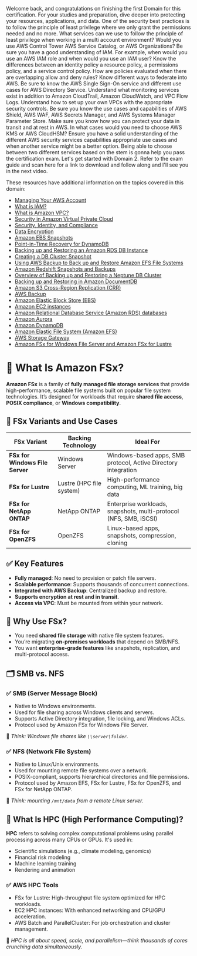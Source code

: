 Welcome back, and congratulations on finishing the first Domain for this certification. For your studies and preparation, dive deeper into protecting your resources, applications, and data. One of the security best practices is to follow the principle of least privilege where we only grant the permissions needed and no more. What services can we use to follow the principle of least privilege when working in a multi account environment? Would you use AWS Control Tower AWS Service Catalog, or AWS Organizations? Be sure you have a good understanding of IAM. For example, when would you use an AWS IAM role and when would you use an IAM user? Know the differences between an identity policy a resource policy, a permissions policy, and a service control policy. How are policies evaluated when there are overlapping allow and deny rules? Know different ways to federate into AWS. Be sure to know the AWS Single Sign-On service and different use cases for AWS Directory Service. Understand what monitoring services exist in addition to Amazon CloudTrail, Amazon CloudWatch, and VPC Flow Logs. Understand how to set up your own VPCs with the appropriate security controls. Be sure you know the use cases and capabilities of AWS Shield, AWS WAF, AWS Secrets Manager, and AWS Systems Manager Parameter Store. Make sure you know how you can protect your data in transit and at rest in AWS. In what cases would you need to choose AWS KMS or AWS CloudHSM? Ensure you have a solid understanding of the different AWS security services capabilities appropriate use cases and when another service might be a better option. Being able to choose between two different services based on the stem is gonna help you pass the certification exam. Let's get started with Domain 2. Refer to the exam guide and scan here for a link to download and follow along and I'll see you in the next video.

These resources have additional information on the topics covered in this domain:

- [Managing Your AWS Account](https://docs.aws.amazon.com/accounts/latest/reference/managing-accounts.html)
- [What is IAM?](https://docs.aws.amazon.com/IAM/latest/UserGuide/introduction.html)
- [What is Amazon VPC?](https://docs.aws.amazon.com/vpc/latest/userguide/what-is-amazon-vpc.html)
- [Security in Amazon Virtual Private Cloud](https://docs.aws.amazon.com/vpc/latest/userguide/security.html)
- [Security, Identity, and Compliance](https://docs.aws.amazon.com/whitepapers/latest/aws-overview/security-services.html)
- [Data Encryption](https://docs.aws.amazon.com/whitepapers/latest/introduction-aws-security/data-encryption.html)
- [Amazon EBS Snapshots](https://docs.aws.amazon.com/AWSEC2/latest/UserGuide/EBSSnapshots.html)
- [Point-in-Time Recovery for DynamoDB](https://docs.aws.amazon.com/amazondynamodb/latest/developerguide/PointInTimeRecovery.html)
- [Backing up and Restoring an Amazon RDS DB Instance](https://docs.aws.amazon.com/AmazonRDS/latest/UserGuide/CHAP_CommonTasks.BackupRestore.html)
- [Creating a DB Cluster Snapshot](https://docs.aws.amazon.com/AmazonRDS/latest/AuroraUserGuide/USER_CreateSnapshotCluster.html)
- [Using AWS Backup to Back up and Restore Amazon EFS File Systems](https://docs.aws.amazon.com/efs/latest/ug/awsbackup.html)
- [Amazon Redshift Snapshots and Backups](https://docs.aws.amazon.com/redshift/latest/mgmt/working-with-snapshots.html)
- [Overview of Backing up and Restoring a Neptune DB Cluster](https://docs.aws.amazon.com/neptune/latest/userguide/backup-restore-overview.html)
- [Backing up and Restoring in Amazon DocumentDB](https://docs.aws.amazon.com/documentdb/latest/developerguide/backup_restore.html)
- [Amazon S3 Cross-Region Replication (CRR)](http://aws.amazon.com/s3/features/replication/)
- [AWS Backup](http://aws.amazon.com/backup)
- [Amazon Elastic Block Store (EBS)](http://aws.amazon.com/ebs/)
- [Amazon EC2 instances](http://aws.amazon.com/ec2/)
- [Amazon Relational Database Service (Amazon RDS) databases](http://aws.amazon.com/rds/)
- [Amazon Aurora](http://aws.amazon.com/rds/aurora/)
- [Amazon DynamoDB](http://aws.amazon.com/dynamodb/)
- [Amazon Elastic File System (Amazon EFS)](http://aws.amazon.com/efs/)
- [AWS Storage Gateway](http://aws.amazon.com/storagegateway/)
- [Amazon FSx for Windows File Server and Amazon FSx for Lustre](http://aws.amazon.com/fsx/windows/)

# 🧠 What Is Amazon FSx?

**Amazon FSx** is a family of **fully managed file storage services** that provide high-performance, scalable file systems built on popular file system technologies. It’s designed for workloads that require **shared file access**, **POSIX compliance**, or **Windows compatibility**.

## 🔹 FSx Variants and Use Cases

| FSx Variant | Backing Technology | Ideal For |
|-------------|--------------------|-----------|
| **FSx for Windows File Server** | Windows Server | Windows-based apps, SMB protocol, Active Directory integration |
| **FSx for Lustre** | Lustre (HPC file system) | High-performance computing, ML training, big data |
| **FSx for NetApp ONTAP** | NetApp ONTAP | Enterprise workloads, snapshots, multi-protocol (NFS, SMB, iSCSI) |
| **FSx for OpenZFS** | OpenZFS | Linux-based apps, snapshots, compression, cloning |

## ✅ Key Features

- **Fully managed**: No need to provision or patch file servers.
- **Scalable performance**: Supports thousands of concurrent connections.
- **Integrated with AWS Backup**: Centralized backup and restore.
- **Supports encryption at rest and in transit**.
- **Access via VPC**: Must be mounted from within your network.

## 🧠 Why Use FSx?

- You need **shared file storage** with native file system features.
- You’re migrating **on-premises workloads** that depend on SMB/NFS.
- You want **enterprise-grade features** like snapshots, replication, and multi-protocol access.

## 🗂️ SMB vs. NFS

### ✅ SMB (Server Message Block)
- Native to Windows environments.
- Used for file sharing across Windows clients and servers.
- Supports Active Directory integration, file locking, and Windows ACLs.
- Protocol used by Amazon FSx for Windows File Server.

🧠 *Think: Windows file shares like `\\server\folder`.*

### ✅ NFS (Network File System)
- Native to Linux/Unix environments.
- Used for mounting remote file systems over a network.
- POSIX-compliant, supports hierarchical directories and file permissions.
- Protocol used by Amazon EFS, FSx for Lustre, FSx for OpenZFS, and FSx for NetApp ONTAP.

🧠 *Think: mounting `/mnt/data` from a remote Linux server.*

## 🚀 What Is HPC (High Performance Computing)?

**HPC** refers to solving complex computational problems using parallel processing across many CPUs or GPUs. It's used in:

- Scientific simulations (e.g., climate modeling, genomics)
- Financial risk modeling
- Machine learning training
- Rendering and animation

### ✅ AWS HPC Tools
- FSx for Lustre: High-throughput file system optimized for HPC workloads.
- EC2 HPC instances: With enhanced networking and CPU/GPU acceleration.
- AWS Batch and ParallelCluster: For job orchestration and cluster management.

🧠 *HPC is all about speed, scale, and parallelism—think thousands of cores crunching data simultaneously.*

